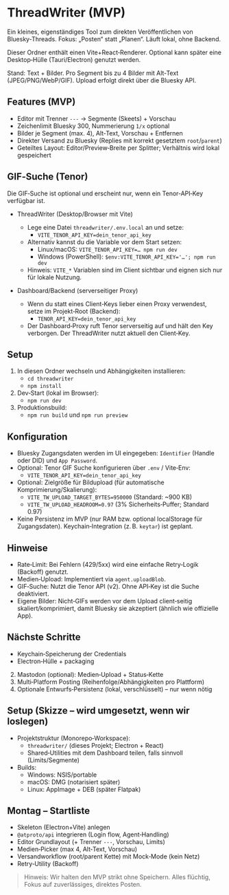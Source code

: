 # ThreadWriter (MVP)

Ein kleines, eigenständiges Tool zum direkten Veröffentlichen von Bluesky‑Threads. Fokus: „Posten“ statt „Planen“. Läuft lokal, ohne Backend.

Dieser Ordner enthält einen Vite+React‑Renderer. Optional kann später eine Desktop‑Hülle (Tauri/Electron) genutzt werden.

Stand: Text + Bilder. Pro Segment bis zu 4 Bilder mit Alt‑Text (JPEG/PNG/WebP/GIF). Upload erfolgt direkt über die Bluesky API.

## Features (MVP)
- Editor mit Trenner `---` → Segmente (Skeets) + Vorschau
- Zeichenlimit Bluesky 300, Nummerierung `1/x` optional
- Bilder je Segment (max. 4), Alt‑Text, Vorschau + Entfernen
- Direkter Versand zu Bluesky (Replies mit korrekt gesetztem `root`/`parent`)
- Geteiltes Layout: Editor/Preview‑Breite per Splitter; Verhältnis wird lokal gespeichert

## GIF‑Suche (Tenor)

Die GIF‑Suche ist optional und erscheint nur, wenn ein Tenor‑API‑Key verfügbar ist.

- ThreadWriter (Desktop/Browser mit Vite)
  - Lege eine Datei `threadwriter/.env.local` an und setze:
    - `VITE_TENOR_API_KEY=dein_tenor_api_key`
  - Alternativ kannst du die Variable vor dem Start setzen:
    - Linux/macOS: `VITE_TENOR_API_KEY=… npm run dev`
    - Windows (PowerShell): `$env:VITE_TENOR_API_KEY='…'; npm run dev`
  - Hinweis: `VITE_*` Variablen sind im Client sichtbar und eignen sich nur für lokale Nutzung.

- Dashboard/Backend (serverseitiger Proxy)
  - Wenn du statt eines Client‑Keys lieber einen Proxy verwendest, setze im Projekt‑Root (Backend):
    - `TENOR_API_KEY=dein_tenor_api_key`
  - Der Dashboard‑Proxy ruft Tenor serverseitig auf und hält den Key verborgen. Der ThreadWriter nutzt aktuell den Client‑Key.

## Setup
1) In diesen Ordner wechseln und Abhängigkeiten installieren:
   - `cd threadwriter`
   - `npm install`
2) Dev‑Start (lokal im Browser):
   - `npm run dev`
3) Produktionsbuild:
   - `npm run build` und `npm run preview`

## Konfiguration
- Bluesky Zugangsdaten werden im UI eingegeben: `Identifier` (Handle oder DID) und `App Password`.
- Optional: Tenor GIF Suche konfigurieren über `.env` / Vite‑Env:
  - `VITE_TENOR_API_KEY=dein_tenor_api_key`
- Optional: Zielgröße für Bildupload (für automatische Komprimierung/Skalierung):
  - `VITE_TW_UPLOAD_TARGET_BYTES=950000` (Standard: ~900 KB)
  - `VITE_TW_UPLOAD_HEADROOM=0.97` (3% Sicherheits‑Puffer; Standard 0.97)
- Keine Persistenz im MVP (nur RAM bzw. optional localStorage für Zugangsdaten). Keychain‑Integration (z. B. `keytar`) ist geplant.

## Hinweise
- Rate‑Limit: Bei Fehlern (429/5xx) wird eine einfache Retry‑Logik (Backoff) genutzt.
- Medien‑Upload: Implementiert via `agent.uploadBlob`.
 - GIF‑Suche: Nutzt die Tenor API (v2). Ohne API‑Key ist die Suche deaktiviert.
 - Eigene Bilder: Nicht‑GIFs werden vor dem Upload client‑seitig skaliert/komprimiert, damit Bluesky sie akzeptiert (ähnlich wie offizielle App).

## Nächste Schritte
- Keychain‑Speicherung der Credentials
- Electron‑Hülle + packaging
2) Mastodon (optional): Medien‑Upload + Status‑Kette
3) Multi‑Platform Posting (Reihenfolge/Abhängigkeiten pro Plattform)
4) Optionale Entwurfs‑Persistenz (lokal, verschlüsselt) – nur wenn nötig

## Setup (Skizze – wird umgesetzt, wenn wir loslegen)
- Projektstruktur (Monorepo‑Workspace):
  - `threadwriter/` (dieses Projekt; Electron + React)
  - Shared‑Utilities mit dem Dashboard teilen, falls sinnvoll (Limits/Segmente)
- Builds:
  - Windows: NSIS/portable
  - macOS: DMG (notarisiert später)
  - Linux: AppImage + DEB (später Flatpak)

## Montag – Startliste
- Skeleton (Electron+Vite) anlegen
- `@atproto/api` integrieren (Login flow, Agent‑Handling)
- Editor Grundlayout (+ Trenner `---`, Vorschau, Limits)
- Medien‑Picker (max 4, Alt‑Text, Vorschau)
- Versandworkflow (root/parent Kette) mit Mock‑Mode (kein Netz)
- Retry‑Utility (Backoff)

> Hinweis: Wir halten den MVP strikt ohne Speichern. Alles flüchtig, Fokus auf zuverlässiges, direktes Posten.
